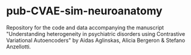 # pub-CVAE-sim-neuroanatomy
Repository for the code and data accompanying the manuscript "Understanding heterogeneity in psychiatric disorders using Contrastive Variational Autoencoders" by Aidas Aglinskas, Alicia Bergeron & Stefano Anzellotti. 


